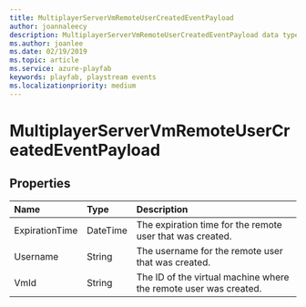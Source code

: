 ```yaml
---
title: MultiplayerServerVmRemoteUserCreatedEventPayload
author: joannaleecy
description: MultiplayerServerVmRemoteUserCreatedEventPayload data type.
ms.author: joanlee
ms.date: 02/19/2019
ms.topic: article
ms.service: azure-playfab
keywords: playfab, playstream events
ms.localizationpriority: medium
---
```


# MultiplayerServerVmRemoteUserCreatedEventPayload

## Properties

|Name|Type|Description|
| :--------------------|:-------------------|:----------------------|
|ExpirationTime|DateTime|The expiration time for the remote user that was created.|
|Username|String|The username for the remote user that was created.|
|VmId|String|The ID of the virtual machine where the remote user was created.|
